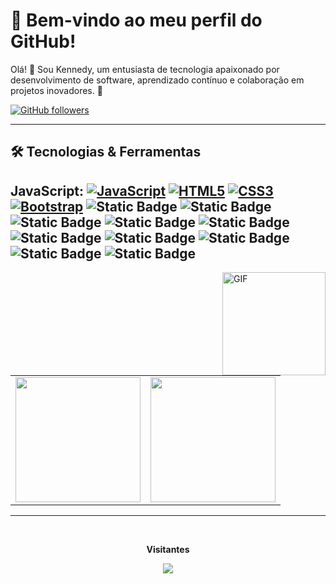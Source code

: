 # 🌟 Bem-vindo ao meu perfil do GitHub!

Olá! 👋 Sou Kennedy, um entusiasta de tecnologia apaixonado por desenvolvimento de software, aprendizado contínuo e colaboração em projetos inovadores. 🚀

[![GitHub followers](https://img.shields.io/github/followers/Kennedyr3.svg?style=social&label=Follow&maxAge=2592000)](https://github.com/Kennedyr3?tab=followers)

----

## 🛠️ Tecnologias & Ferramentas

**JavaScript**:
  [![JavaScript](https://img.shields.io/badge/-JavaScript-black?style=flat&logo=javascript&link=https://github.com/Quananhle/Front-End-Dev)](https://github.com/Kennedyr3/frontend-birita)
  [![HTML5](https://img.shields.io/badge/-HTML5-E34F26?style=flat&logo=html5&logoColor=white&link=https://github.com/Kennedyr3/frontend-birita)](https://github.com/Kennedyr3/frontend-birita) 
  [![CSS3](https://img.shields.io/badge/-CSS3-1572B6?style=flat&logo=css3&link=https://github.com/Kennedyr3/frontend-birita)](https://github.com/Kennedyr3/frontend-birita) 
  [![Bootstrap](https://img.shields.io/badge/-Bootstrap-purple?style=flat&logo=bootstrap&link=https://github.com/Kennedyr3/frontend-birita)](https://github.com/Kennedyr3/frontend-birita)
  ![Static Badge](https://img.shields.io/badge/React-%23252525?logo=React)
  ![Static Badge](https://img.shields.io/badge/Next.js-%23252525?logo=next.js)
  ![Static Badge](https://img.shields.io/badge/TypeScript-white?logo=typeScript)
  ![Static Badge](https://img.shields.io/badge/Node.js-%23252525?logo=Node.js) 
  ![Static Badge](https://img.shields.io/badge/GitHub-%23252525?logo=GitHub)
  ![Static Badge](https://img.shields.io/badge/Tailwind%20CSS-%23252525?logo=Tailwind%20CSS)
  ![Static Badge](https://img.shields.io/badge/AWS%20Amplify-%23252525?logo=AWS%20Amplify)
  ![Static Badge](https://img.shields.io/badge/AWS%20Lambda-%23252525?logo=AWS%20Lambda)
  ![Static Badge](https://img.shields.io/badge/Serverless-%23252525?logo=Serverless)
  ![Static Badge](https://img.shields.io/badge/Bitbucket-%23252525?logo=Bitbucket)
----

<!--
![Kennedy github stats](https://github-readme-stats.vercel.app/api?username=kennedyr3&show_icons=true&theme=chartreuse-dark)
-->
 <img align="right" height="165" alt="GIF" src="https://i.pinimg.com/originals/e4/26/70/e426702edf874b181aced1e2fa5c6cde.gif" />

<table cellpadding="0">
  <tr style="padding: 0">
    <!-- GitHub Stats Card -->  
    <td valign="top"><img height="200" src="https://github-readme-stats.vercel.app/api?username=kennedyr3&show_icons=true&theme=radical#gh-dark-mode-only"/></td>
    <!-- GitHub Top Language Card -->
    <td valign="top"><img height="200" src="https://github-readme-stats.vercel.app/api/top-langs/?username=kennedyr3&layout=compact&theme=radical&custom_title=Languages"/></td>
  </tr>
</table>

----

<div align="center">
<br><p align="centre"><b>Visitantes</b></p>  
<p align="center"><img align="center" src="https://profile-counter.glitch.me/{Carlos-CGS}/count.svg" /></p> 
</div>

<!--
**Kennedyr3/Kennedyr3** is a ✨ _special_ ✨ repository because its `README.md` (this file) appears on your GitHub profile.

Here are some ideas to get you started:

- 🔭 I’m currently working on ...
- 🌱 I’m currently learning ...
- 👯 I’m looking to collaborate on ...
- 🤔 I’m looking for help with ...
- 💬 Ask me about ...
- 📫 How to reach me: ...

- 😄 Pronouns: ...
- ⚡ Fun fact: ...
-->
